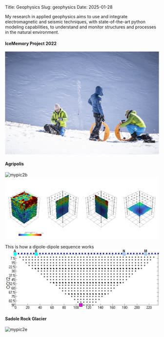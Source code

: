 Title: Geophysics
Slug: geophysics
Date: 2025-01-28

My research in applied geophysics aims to use and integrate electromagnetic and seismic techniques, with state-of-the-art python modeling capabilities, to understand and monitor structures and processes in the natural environment.  

#### IceMemory Project 2022
![mypic2a](../images/icememory.jpg)

#### Agripolis
![mypic2b](../images/agripolis.jpg)
![mypic2c](../images/st1T0.png)



This is how a dipole-dipole sequence works
![mypic2d](../images/dd.gif)

#### Sadole Rock Glacier
![mypic2e](../images/sadole.gif)